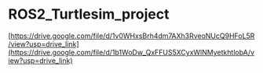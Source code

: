 # ROS2_Turtlesim_project

[https://drive.google.com/file/d/1v0WHxsBrh4dm7AXh3RveoNUcQ9HFoL5R/view?usp=drive_link](https://drive.google.com/file/d/1b1WoDw_QxFFUS5XCyxWlNMyetkhtlobA/view?usp=drive_link)
